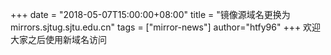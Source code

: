 +++
date = "2018-05-07T15:00:00+08:00"
title = "镜像源域名更换为mirrors.sjtug.sjtu.edu.cn"
tags = ["mirror-news"]
author="htfy96"
+++
欢迎大家之后使用新域名访问